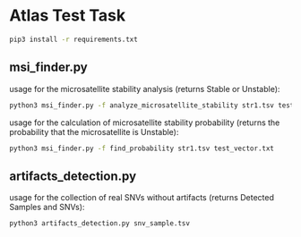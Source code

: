 # Atlas Test Task

```bash
pip3 install -r requirements.txt
```

## msi_finder.py
usage for the microsatellite stability analysis (returns Stable or Unstable):
```bash
python3 msi_finder.py -f analyze_microsatellite_stability str1.tsv test_vector.txt
```

usage for the calculation of microsatellite stability probability (returns the probability that the microsatellite is Unstable):
```bash
python3 msi_finder.py -f find_probability str1.tsv test_vector.txt
```

## artifacts_detection.py
usage for the collection of real SNVs without artifacts (returns Detected Samples and SNVs):
```bash
python3 artifacts_detection.py snv_sample.tsv
```
